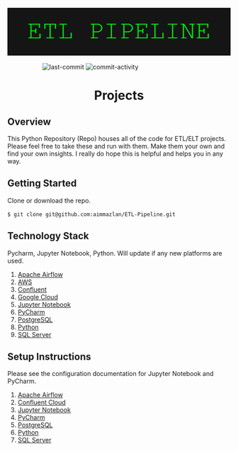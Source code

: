 

<p align="center"><img src="https://github.com/aimmazlan/ETL-Pipeline/blob/main/IMG/ETL-PIPELINE.png" alt="ETL-PIPELINE" /></p>

&nbsp;&nbsp;&nbsp;&nbsp;&nbsp;&nbsp;&nbsp;&nbsp;&nbsp;&nbsp;&nbsp;&nbsp;&nbsp;&nbsp;&nbsp;&nbsp;&nbsp;&nbsp;&nbsp;
![last-commit](https://img.shields.io/github/last-commit/aimmazlan/etl-pipeline)
![commit-activity](https://img.shields.io/github/commit-activity/w/aimmazlan/etl-pipeline)


<h1 align="center">Projects</h1>

## Overview
This Python Repository (Repo) houses all of the code for ETL/ELT projects. Please feel free to take these and run with them. Make them your own and find your own insights. I really do hope this is helpful and helps you in any way.


## Getting Started

Clone or download the repo.
```
$ git clone git@github.com:aimmazlan/ETL-Pipeline.git
```

## Technology Stack

Pycharm, Jupyter Notebook, Python.
Will update if any new platforms are used.

1. [Apache Airflow](https://airflow.apache.org/)
2. [AWS](https://aws.amazon.com/)
3. [Confluent](https://confluent.cloud/)
4. [Google Cloud](https://cloud.google.com/)
5. [Jupyter Notebook](https://jupyter.org/)
6. [PyCharm](https://www.jetbrains.com/pycharm/)
7. [PostgreSQL](https://www.postgresql.org/)
8. [Python](https://www.python.org/)
9. [SQL Server](https://www.microsoft.com/en-us/sql-server/sql-server-downloads)

## Setup Instructions

Please see the configuration documentation for Jupyter Notebook and PyCharm.
1. [Apache Airflow](https://www.youtube.com/watch?v=z7xyNOF8tak&ab_channel=coder2j)
2. [Confluent Cloud](https://confluent.cloud/)
3. [Jupyter Notebook](https://www.youtube.com/watch?v=WUeBzT43JyY&ab_channel=AlexTheAnalyst)
4. [PyCharm](https://www.jetbrains.com/pycharm/)
5. [PostgreSQL](https://www.youtube.com/watch?v=MTRtusym-2s&ab_channel=TheTrader%27sCode)
6. [Python](https://www.python.org/)
7. [SQL Server](https://www.youtube.com/watch?v=C_KeaoJ6-Gc&ab_channel=AmitThinks)

